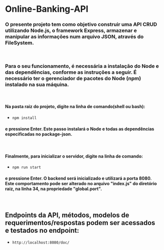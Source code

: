 # Online-Banking-API

### O presente projeto tem como objetivo construir uma API CRUD utilizando Node.js, o framework Express, armazenar e manipular as informações num arquivo JSON, através do FileSystem. 

&nbsp;

### Para o seu funcionamento, é necessária a instalação do Node e das dependências, conforme as instruções a seguir. É necessário ter o gerenciador de pacotes do Node (npm) instalado na sua máquina.

&nbsp;

#### Na pasta raiz do projeto, digite na linha de comando(shell ou bash):

* `npm install`

#### e pressione Enter. Este passo instalará o Node e todas as dependências especificadas no package-json.

&nbsp;

#### Finalmente, para inicializar o servidor, digite na linha de comando:

* `npm run start`

#### e pressione Enter. O backend será inicializado e utilizará a porta 8080. Este comportamento pode ser alterado no arquivo "index.js" do diretório raiz, na linha 34, na propriedade "global.port".

&nbsp;

## **Endpoints da API, métodos, modelos de requerimentos/respostas podem ser acessados e testados no endpoint:**
* `http://localhost:8080/doc/`